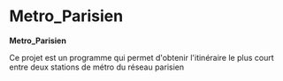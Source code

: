 # Metro_Parisien

__Metro_Parisien__

Ce projet est un programme qui permet d'obtenir l'itinéraire le plus court entre deux stations de métro du réseau parisien

